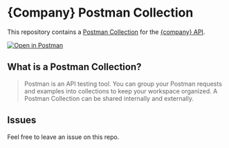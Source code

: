 # {Company} Postman Collection

This repository contains a [Postman Collection](/collection.json) for the [{company} API](docs_url).

[![Open in Postman](https://run.pstmn.io/button.svg)](https://www.postman.com/fern-api/workspace/fern-{company})

## What is a Postman Collection?

> Postman is an API testing tool. You can group your Postman requests and examples into collections to keep your workspace organized. A Postman Collection can be shared internally and externally.

## Issues

Feel free to leave an issue on this repo.
